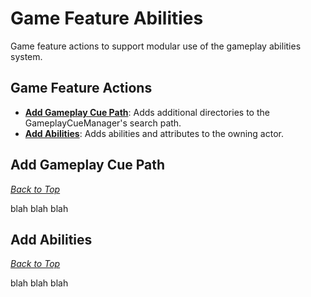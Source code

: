 # Game Feature Abilities
Game feature actions to support modular use of the gameplay abilities system.

<a name="top"></a>
## Game Feature Actions
- **[Add Gameplay Cue Path](#UGameFeatureAction_AddGameplayCuePath)**: Adds additional directories to the GameplayCueManager's search path.
- **[Add Abilities](#UGameFeatureAction_AddAbilities)**: Adds abilities and attributes to the owning actor.


 
<a name="UGameFeatureAction_AddGameplayCuePath"></a>
## Add Gameplay Cue Path
_[Back to Top](#top)_

blah blah blah

<a name="UGameFeatureAction_AddAbilities"></a>
## Add Abilities
_[Back to Top](#top)_

blah blah blah